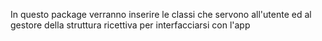 In questo package verranno inserire le classi che servono all'utente ed al gestore della struttura ricettiva per interfacciarsi con l'app